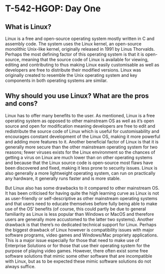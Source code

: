 # T-542-HGOP: Day One

## What is Linux?
Linux is a free and open-source operating system mostly written in C and assembly code. The system uses the Linux kernel, an open-source monolithic Unix-like kernel, originally released in 1991 by Linus Thorvalds. Perhaps the most defining factor of this operating system is that it is open-source, meaning that the source code of Linux is available for viewing, editing and contributing to thus making Linux easily customisable as well as developers are free to distribute their modified versions. Linux was originally created to resemble the Unix operating system and key components in both operating systems are similar.

## Why should you use Linux? What are the pros and cons?
Linux has to offer many benefits to the user. As mentioned, Linux is a free operating system as opposed to other mainstream OS as well as it’s open source and open for modification meaning developers are free to edit and redistribute the source code of Linux which is useful for customisability and encourages constant development of the Linux OS, making it more powerful and adding more features to it. Another beneficial factor of Linux is that it is generally more secure than the other mainstream operating system for two reasons; fewer viruses exists for the Linux environment so the chances of getting a virus on Linux are much lower than on other operating systems and because that the Linux source code is open-source most flaws have been discovered and fixed, making it less prone to security issues. Linux is also generally a more lightweight operating system, can run on practically any hardware, it generally runs faster and is more stable.

But Linux also has some drawbacks to it compared to other mainstream OS. It has been criticised for having quite the high learning curve as Linux is not as user-friendly or self-descriptive as other mainstream operating systems and that users need to educate themselves before fully being able to make use of the OS’ benefits (of course, this could partly be due to general familiarity as Linux is less popular than Windows or MacOS and therefore users are generally more accustomed to the latter two systems). Another drawback is that there’s no dedicated technical support for Linux. Perhaps the biggest drawback of Linux however is compatibility issues with major software programs, video games and Windows/Mac propriety applications. This is a major issue especially for those that need to make use of Enterprise Solutions or for those that use their operating system for the purpose of playing video games. However, there often exist some free software solutions that mimic some other software that are incompatible with Linux, but as to be expected these mimic software solutions do not always suffice.

